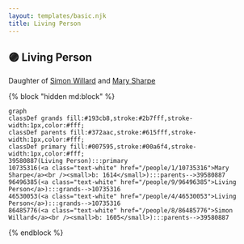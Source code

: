 ```yaml
---
layout: templates/basic.njk
title: Living Person
---
```

## 🟣 Living Person

Daughter of [Simon Willard](/people/8/86485776) and [Mary Sharpe](/people/1/10735316)

{% block "hidden md:block" %}
```mermaid
graph
classDef grands fill:#193cb8,stroke:#2b7fff,stroke-width:1px,color:#fff;
classDef parents fill:#372aac,stroke:#615fff,stroke-width:1px,color:#fff;
classDef primary fill:#007595,stroke:#00a6f4,stroke-width:1px,color:#fff;
39580887(Living Person):::primary
10735316(<a class="text-white" href="/people/1/10735316">Mary Sharpe</a><br /><small>b: 1614</small>):::parents-->39580887
96496385(<a class="text-white" href="/people/9/96496385">Living Person</a>):::grands-->10735316
46530053(<a class="text-white" href="/people/4/46530053">Living Person</a>):::grands-->10735316
86485776(<a class="text-white" href="/people/8/86485776">Simon Willard</a><br /><small>b: 1605</small>):::parents-->39580887
```
{% endblock %}
